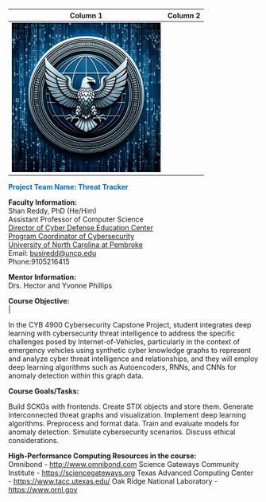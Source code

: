 | Column 1 | Column 2 |
|----------|----------|
| <img src="Hero.png" width="300" height="300" alt="Hero Logo">  |  






<font color="#0366d6"><strong>Project Team Name: Threat Tracker</strong></font>

<strong>Faculty Information:</strong><br>
Shan Reddy, PhD (He/Him)<br>
Assistant Professor of Computer Science<br>
[Director of Cyber Defense Education Center](https://www.uncp.edu/departments/mathematics-and-computer-science/uncp-cyber-defense-education-center)<br>
[Program Coordinator of Cybersecurity](https://www.uncp.edu/departments/mathematics-and-computer-science/computer-science/cybersecurity)<br>
[University of North Carolina at Pembroke](https://www.uncp.edu/)<br>
Email: busiredd@uncp.edu<br>
Phone:9105216415<be>

<strong>Mentor Information:</strong><br>
Drs. Hector and Yvonne Phillips

<strong>Course Objective:</strong><br> |

In the CYB 4900 Cybersecurity Capstone Project, student integrates deep learning with cybersecurity threat intelligence to address the specific challenges posed by Internet-of-Vehicles, particularly in the context of emergency vehicles using synthetic cyber knowledge graphs to represent and analyze cyber threat intelligence and relationships, and they will employ deep learning algorithms such as Autoencoders, RNNs, and CNNs for anomaly detection within this graph data. 

<strong>Course Goals/Tasks:</strong><br>

Build SCKGs with frontends.
Create STIX objects and store them.
Generate interconnected threat graphs and visualization.
Implement deep learning algorithms.
Preprocess and format data.
Train and evaluate models for anomaly detection.
Simulate cybersecurity scenarios.
Discuss ethical considerations.


<strong>High-Performance Computing Resources in the course:</strong><br>
Omnibond - http://www.omnibond.com
Science Gateways Community Institute - https://sciencegateways.org
Texas Advanced Computing Center - https://www.tacc.utexas.edu/
Oak Ridge National Laboratory - https://www.ornl.gov





